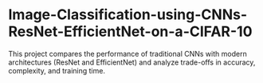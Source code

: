 # Image-Classification-using-CNNs-ResNet-EfficientNet-on-a-CIFAR-10
This project compares the performance of traditional CNNs with modern architectures (ResNet and EfficientNet) and analyze trade-offs in accuracy, complexity, and training time.
